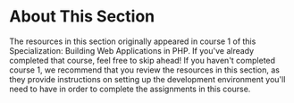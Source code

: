 # About This Section

The resources in this section originally appeared in course 1 of this Specialization: Building Web Applications in PHP. If you've already completed that course, feel free to skip ahead! If you haven't completed course 1, we recommend that you review the resources in this section, as they provide instructions on setting up the development environment you'll need to have in order to complete the assignments in this course.

